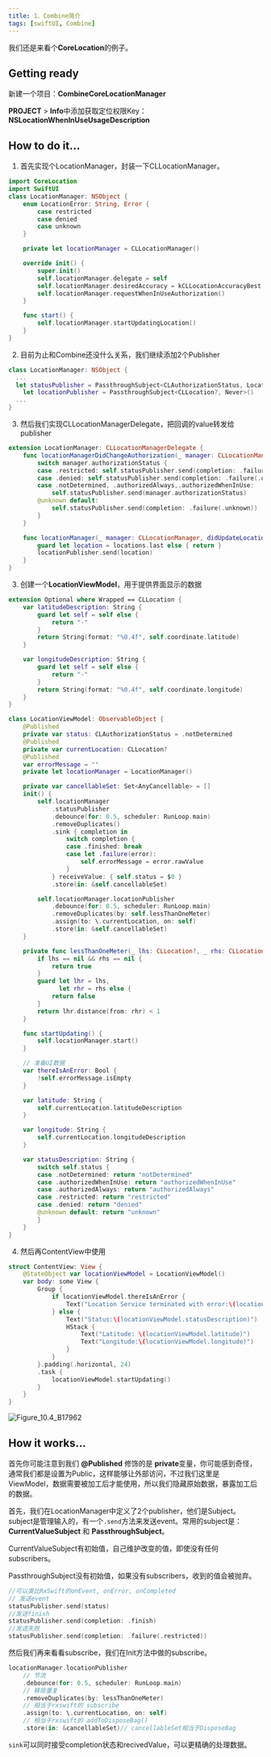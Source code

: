 ```yaml
---
title: 1、Combine简介
tags: [swiftUI, Combine]
---
```


我们还是来看个**CoreLocation**的例子。

## Getting ready

新建一个项目：**CombineCoreLocationManager**

**PROJECT** > **Info**中添加获取定位权限Key：**NSLocationWhenInUseUsageDescription**

## How to do it…

1. 首先实现个LocationManager，封装一下CLLocationManager。
```swift
import CoreLocation
import SwiftUI
class LocationManager: NSObject {
    enum LocationError: String, Error {
        case restricted
        case denied
        case unknown
    }

    private let locationManager = CLLocationManager()

    override init() {
        super.init()
        self.locationManager.delegate = self
        self.locationManager.desiredAccuracy = kCLLocationAccuracyBest
        self.locationManager.requestWhenInUseAuthorization()
    }

    func start() {
        self.locationManager.startUpdatingLocation()
    }
}
```

2. 目前为止和Combine还没什么关系，我们继续添加2个Publisher
```swift
class LocationManager: NSObject {
  ...
  let statusPublisher = PassthroughSubject<CLAuthorizationStatus, LocationError>()
	let locationPublisher = PassthroughSubject<CLLocation?, Never>()
  ...
}

```

3. 然后我们实现CLLocationManagerDelegate，把回调的value转发给publisher
```swift
extension LocationManager: CLLocationManagerDelegate {
    func locationManagerDidChangeAuthorization(_ manager: CLLocationManager) {
        switch manager.authorizationStatus {
        case .restricted: self.statusPublisher.send(completion: .failure(.restricted))
        case .denied: self.statusPublisher.send(completion: .failure(.denied))
        case .notDetermined, .authorizedAlways,.authorizedWhenInUse:
            self.statusPublisher.send(manager.authorizationStatus)
        @unknown default:
            self.statusPublisher.send(completion: .failure(.unknown))
        }
    }

    func locationManager(_ manager: CLLocationManager, didUpdateLocations locations: [CLLocation]) {
        guard let location = locations.last else { return }
        locationPublisher.send(location)
    }
}
```

3. 创建一个**LocationViewModel**，用于提供界面显示的数据
```swift
extension Optional where Wrapped == CLLocation {
    var latitudeDescription: String {
        guard let self = self else {
            return "-"
        }
        return String(format: "%0.4f", self.coordinate.latitude)
    }

    var longitudeDescription: String {
        guard let self = self else {
            return "-"
        }
        return String(format: "%0.4f", self.coordinate.longitude)
    }
}

class LocationViewModel: ObservableObject {
    @Published
    private var status: CLAuthorizationStatus = .notDetermined
    @Published
    private var currentLocation: CLLocation?
    @Published
    var errorMessage = ""
    private let locationManager = LocationManager()

    private var cancellableSet: Set<AnyCancellable> = []
    init() {
        self.locationManager
            .statusPublisher
            .debounce(for: 0.5, scheduler: RunLoop.main)
            .removeDuplicates()
            .sink { completion in
                switch completion {
                case .finished: break
                case let .failure(error):
                    self.errorMessage = error.rawValue
                }
            } receiveValue: { self.status = $0 }
            .store(in: &self.cancellableSet)

        self.locationManager.locationPublisher
            .debounce(for: 0.5, scheduler: RunLoop.main)
            .removeDuplicates(by: self.lessThanOneMeter)
            .assign(to: \.currentLocation, on: self)
            .store(in: &self.cancellableSet)
    }

    private func lessThanOneMeter(_ lhs: CLLocation?, _ rhs: CLLocation?) -> Bool {
        if lhs == nil && rhs == nil {
            return true
        }
        guard let lhr = lhs,
              let rhr = rhs else {
            return false
        }
        return lhr.distance(from: rhr) < 1
    }

    func startUpdating() {
        self.locationManager.start()
    }

    // 准备UI数据
    var thereIsAnError: Bool {
        !self.errorMessage.isEmpty
    }

    var latitude: String {
        self.currentLocation.latitudeDescription
    }

    var longitude: String {
        self.currentLocation.longitudeDescription
    }

    var statusDescription: String {
        switch self.status {
        case .notDetermined: return "notDetermined"
        case .authorizedWhenInUse: return "authorizedWhenInUse"
        case .authorizedAlways: return "authorizedAlways"
        case .restricted: return "restricted"
        case .denied: return "denied"
        @unknown default: return "unknown"
        }
    }
}
```

4. 然后再ContentView中使用
```swift
struct ContentView: View {
    @StateObject var locationViewModel = LocationViewModel()
    var body: some View {
        Group {
            if locationViewModel.thereIsAnError {
                Text("Location Service terminated with error:\(locationViewModel.errorMessage)")
            } else {
                Text("Status:\(locationViewModel.statusDescription)")
                HStack {
                    Text("Latitude: \(locationViewModel.latitude)")
                    Text("Longitude:\(locationViewModel.longitude)")
                }
            }
        }.padding(.horizontal, 24)
        .task {
            locationViewModel.startUpdating()
        }
    }
}
```

![Figure_10.4_B17962](https://tva1.sinaimg.cn/large/008i3skNgy1gyc5m0w4i6j30b40b5q3a.jpg)

## How it works…

首先你可能注意到我们 **@Published** 修饰的是 **private**变量，你可能感到奇怪，通常我们都是设置为Public，这样能够让外部访问，不过我们这里是ViewModel，数据需要被加工后才能使用，所以我们隐藏原始数据，暴露加工后的数据。

首先，我们在LocationManager中定义了2个publisher，他们是Subject。subject是管理输入的，有一个`.send`方法来发送event。常用的subject是：**CurrentValueSubject** 和 **PassthroughSubject**。

CurrentValueSubject有初始值，自己维护改变的值，即使没有任何subscribers。

PassthroughSubject没有初始值，如果没有subscribers，收到的值会被抛弃。

```swift
//可以类比RxSwift的onEvent, onError, onCompleted
// 发送event
statusPublisher.send(status)
//发送finish
statusPublisher.send(completion: .finish)
//发送失败
statusPublisher.send(completion: .failure(.restricted))
```

然后我们再来看看subscribe，我们在Init方法中做的subscribe。

```swift
locationManager.locationPublisher
	// 节流
    .debounce(for: 0.5, scheduler: RunLoop.main)
	// 移除重复
    .removeDuplicates(by: lessThanOneMeter)
	// 相当于rxswift的 subscribe
    .assign(to: \.currentLocation, on: self)
	// 相当于rxswift的 addToDisposeBag()
    .store(in: &cancellableSet)// cancellableSet相当于DisposeBag
```

`sink`可以同时接受completion状态和recivedValue，可以更精确的处理数据。
